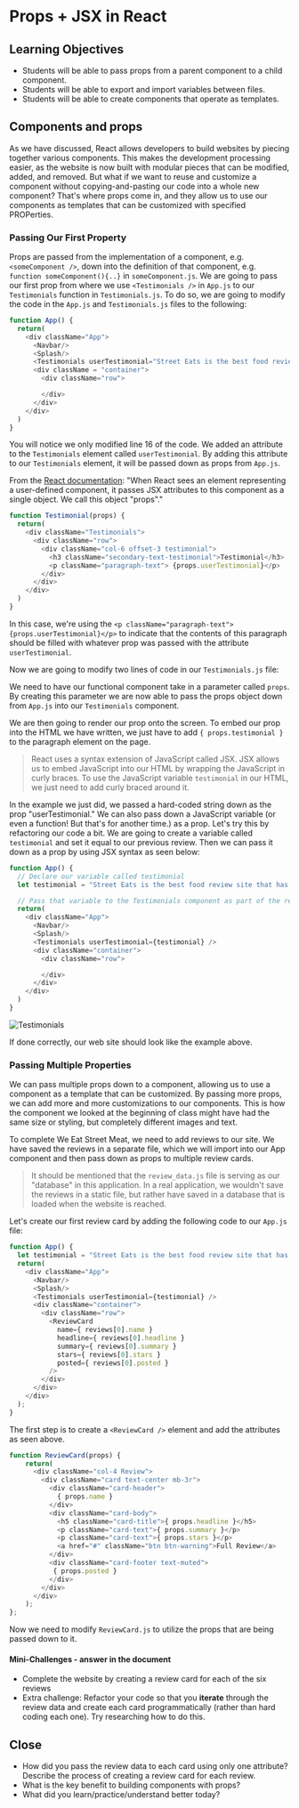 # Props + JSX in React

## Learning Objectives

* Students will be able to pass props from a parent component to a child component.
* Students will be able to export and import variables between files.
* Students will be able to create components that operate as templates.


## Components and props

As we have discussed, React allows developers to build websites by piecing together various components. This makes the development processing easier, as the website is now built with modular pieces that can be modified, added, and removed. But what if we want to reuse and customize a component without copying-and-pasting our code into a whole new component? That's where props come in, and they allow us to use our components as templates that can be customized with specified PROPerties.

<a id="singleprop"></a>
### Passing Our First Property

Props are passed from the implementation of a component, e.g. `<someComponent />`, down into the definition of that component, e.g. `function someComponent(){..}` in `someComponent.js`. We are going to pass our first prop from where we use `<Testimonials />` in `App.js` to our `Testimonials` function in `Testimonials.js`. To do so, we are going to modify the code in the `App.js` and `Testimonials.js` files to the following:

```javascript
function App() {
  return(
    <div className="App">
      <Navbar/>
      <Splash/>
      <Testimonials userTestimonial="Street Eats is the best food review site that has ever been built. Now I can pick the best food cart with confidence instead of wondering if I'm getting a raw deal."/>
      <div className = "container">
        <div className="row">

        </div>
      </div>
    </div>
  )
}
```

You will notice we only modified line 16 of the code. We added an attribute to the `Testimonials` element called `userTestimonial`. By adding this attribute to our `Testimonials` element, it will be passed down as props from `App.js`.

From the [React documentation](https://reactjs.org/docs/components-and-props.html): "When React sees an element representing a user-defined component, it passes JSX attributes to this component as a single object. We call this object "props"."

```javascript
function Testimonial(props) {
  return(
    <div className="Testimonials">
      <div className="row">
        <div className="col-6 offset-3 testimonial">
          <h3 className="secondary-text-testimonial">Testimonial</h3>
          <p className="paragraph-text"> {props.userTestimonial}</p>
        </div>
      </div>
    </div>
  )
}
```

In this case, we're using the  `<p className="paragraph-text"> {props.userTestimonial}</p>` to indicate that the contents of this paragraph should be filled with whatever prop was passed with the attribute `userTestimonial`.

Now we are going to modify two lines of code in our `Testimonials.js` file:

We need to have our functional component take in a parameter called `props`. By creating this parameter we are now able to pass the props object down from `App.js` into our `Testimonials` component.

We are then going to render our prop onto the screen. To embed our prop into the HTML we have written, we just have to add `{ props.testimonial }` to the paragraph element on the page.

> React uses a syntax extension of JavaScript called JSX. JSX allows us to embed JavaScript into our HTML by wrapping the JavaScript in curly braces. To use the JavaScript variable `testimonial` in our HTML, we just need to add curly braced around it.


In the example we just did, we passed a hard-coded string down as the prop "userTestimonial." We can also pass down a JavaScript variable (or even a function! But that's for another time.) as a prop. Let's try this by refactoring our code a bit. We are going to create a variable called `testimonial` and set it equal to our previous review. Then we can pass it down as a prop by using JSX syntax as seen below:

```javascript
function App() {
  // Declare our variable called testimonial
  let testimonial = "Street Eats is the best food review site that has ever been built. Now I can pick the best food cart with confidence instead of wondering if I'm getting a raw deal."

  // Pass that variable to the Testimonials component as part of the return
  return(
    <div className="App">
      <Navbar/>
      <Splash/>
      <Testimonials userTestimonial={testimonial} />
      <div className="container">
        <div className="row">

        </div>
      </div>
    </div>
  )
}
```

![Testimonials](./img/testimonials.png)

If done correctly, our web site should look like the example above.

<a id="multipleprop"></a>
### Passing Multiple Properties

We can pass multiple props down to a component, allowing us to use a component as a template that can be customized. By passing more props, we can add more and more customizations to our components. This is how the component we looked at the beginning of class might have had the same size or styling, but completely different images and text.

To complete We Eat Street Meat, we need to add reviews to our site. We have saved the reviews in a separate file, which we will import into our App component and then pass down as props to multiple review cards.

> It should be mentioned that the `review_data.js` file is serving as our "database" in this application. In a real application, we wouldn't save the reviews in a static file, but rather have saved in a database that is loaded when the website is reached.

Let's create our first review card by adding the following code to our `App.js` file:

```javascript
function App() {
  let testimonial = "Street Eats is the best food review site that has ever been built. Now I can pick the best food cart with confidence instead of wondering if I'm getting a raw deal."
  return(
    <div className="App">
      <Navbar/>
      <Splash/>
      <Testimonials userTestimonial={testimonial} />
      <div className="container">
        <div className="row">
          <ReviewCard
            name={ reviews[0].name }
            headline={ reviews[0].headline }
            summary={ reviews[0].summary }
            stars={ reviews[0].stars }
            posted={ reviews[0].posted }
          />
        </div>
      </div>
    </div>
  );
}
```

The first step is to create a `<ReviewCard />` element and add the attributes as seen above.

```javascript
function ReviewCard(props) {
	return(
	  <div className="col-4 Review">
	    <div className="card text-center mb-3r">
	      <div className="card-header">
	        { props.name }
	      </div>
	      <div className="card-body">
	        <h5 className="card-title">{ props.headline }</h5>
	        <p className="card-text">{ props.summary }</p>
	        <p className="card-text">{ props.stars }</p>
	        <a href="#" className="btn btn-warning">Full Review</a>
	      </div>
	      <div className="card-footer text-muted">
	       { props.posted }
	      </div>
	    </div>
	  </div>
	);
};
```

Now we need to modify `ReviewCard.js` to utilize the props that are being passed down to it.

#### Mini-Challenges  - answer in the document 

* Complete the website by creating a review card for each of the six reviews
* Extra challenge: Refactor your code so that you **iterate** through the review data and create each card programmatically (rather than hard coding each one). Try researching how to do this.

## Close
* How did you pass the review data to each card using only one attribute? Describe the process of creating a review card for each review.
* What is the key benefit to building components with props?
* What did you learn/practice/understand better today?


